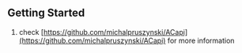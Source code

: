 ## Getting Started

1. check [https://github.com/michalpruszynski/ACapi](https://github.com/michalpruszynski/ACapi) for more information